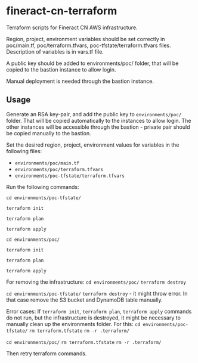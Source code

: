 # fineract-cn-terraform
Terraform scripts for Fineract CN AWS infrastructure.

Region, project, environment variables should be set correctly in poc/main.tf, poc/terraform.tfvars, poc-tfstate/terraform.tfvars files. Description of variables is in vars.tf file.

A public key should be added to environments/poc/ folder, that will be copied to the bastion instance to allow login.

Manual deployment is needed through the bastion instance.

## Usage
Generate an RSA key-pair, and add the public key to `environments/poc/` folder. That will be copied automatically to the instances to allow login. The other instances will be accessible through the bastion - private pair should be copied manually to the bastion.

Set the desired region, project, environment values for variables in the following files:
* `environments/poc/main.tf`
* `environments/poc/terraform.tfvars`
* `environments/poc-tfstate/terraform.tfvars`

Run the following commands:

`cd environments/poc-tfstate/`

`terraform init`

`terraform plan`

`terraform apply`


`cd environments/poc/`

`terraform init`

`terraform plan`

`terraform apply`


For removing the infrastructure:
`cd environments/poc/`
`terraform destroy`

`cd environments/poc-tfstate/`
`terraform destroy` - it might throw error. In that case remove the S3 bucket and DynamoDB table manually.

Error cases:
If `terraform init`, `terraform plan`, `terraform apply` commands do not run, but the infrastructure is destroyed, it might be necessary to manually clean up the environments folder. For this:
`cd environments/poc-tfstate/`
`rm terraform.tfstate`
`rm -r .terraform/`

`cd environments/poc/`
`rm terraform.tfstate`
`rm -r .terraform/`

Then retry terraform commands.

